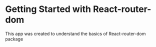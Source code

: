 # Getting Started with React-router-dom

This app was created to understand the basics of React-router-dom package
